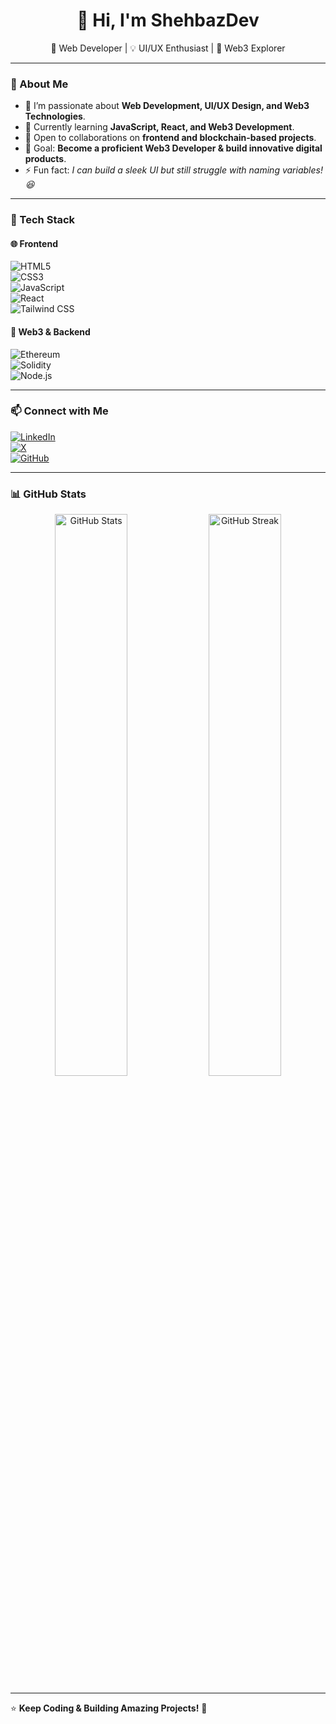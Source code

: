 <h1 align="center">  
  👋 Hi, I'm ShehbazDev  
</h1>  

<p align="center">  
  🚀 Web Developer | 💡 UI/UX Enthusiast | 🔗 Web3 Explorer  
</p>  

---

### 🌟 About Me  

- 👀 I’m passionate about **Web Development, UI/UX Design, and Web3 Technologies**.  
- 🌱 Currently learning **JavaScript, React, and Web3 Development**.  
- 💼 Open to collaborations on **frontend and blockchain-based projects**.  
- 🎯 Goal: **Become a proficient Web3 Developer & build innovative digital products**.  
- ⚡ Fun fact: *I can build a sleek UI but still struggle with naming variables! 😆*  

---

### 🚀 Tech Stack  

#### 🌐 Frontend  
![HTML5](https://img.shields.io/badge/-HTML5-E34F26?style=flat&logo=html5&logoColor=white)  
![CSS3](https://img.shields.io/badge/-CSS3-1572B6?style=flat&logo=css3&logoColor=white)  
![JavaScript](https://img.shields.io/badge/-JavaScript-F7DF1E?style=flat&logo=javascript&logoColor=black)  
![React](https://img.shields.io/badge/-React-61DAFB?style=flat&logo=react&logoColor=black)  
![Tailwind CSS](https://img.shields.io/badge/-TailwindCSS-38B2AC?style=flat&logo=tailwind-css&logoColor=white)  

#### 🔗 Web3 & Backend  
![Ethereum](https://img.shields.io/badge/-Ethereum-3C3C3D?style=flat&logo=ethereum&logoColor=white)  
![Solidity](https://img.shields.io/badge/-Solidity-363636?style=flat&logo=solidity&logoColor=white)  
![Node.js](https://img.shields.io/badge/-Node.js-339933?style=flat&logo=node.js&logoColor=white)  

---

### 📫 Connect with Me  
[![LinkedIn](https://img.shields.io/badge/-LinkedIn-blue?style=flat&logo=linkedin&logoColor=white)](https://www.linkedin.com/in/muhammad-shehbaz-a015a7328/)  
[![X](https://img.shields.io/badge/-X-000000?style=flat&logo=x&logoColor=white)](https://x.com/your-handle)  
[![GitHub](https://img.shields.io/badge/-GitHub-181717?style=flat&logo=github&logoColor=white)](https://github.com/ShehbazDev)  

---

### 📊 GitHub Stats  

<p align="center">  
  <img src="https://github-readme-stats.vercel.app/api?username=ShehbazDev&show_icons=true&theme=tokyonight" alt="GitHub Stats" width="48%">  
  <img src="https://github-readme-streak-stats.herokuapp.com/?user=ShehbazDev&theme=tokyonight" alt="GitHub Streak" width="48%">  
</p>  

---

⭐ **Keep Coding & Building Amazing Projects!** 🚀  

